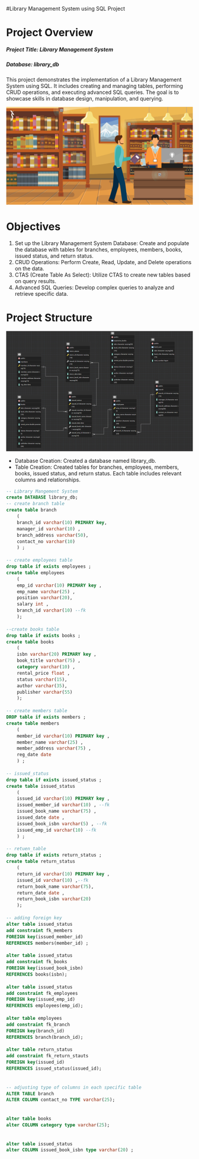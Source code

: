 #Library Management System using SQL Project
# Project Overview
##### Project Title: Library Management System
##### Database: library_db 

This project demonstrates the implementation of a Library Management System using SQL. It includes creating and managing tables, performing CRUD operations, and executing advanced SQL queries. The goal is to showcase skills in database design, manipulation, and querying.

![](https://github.com/mina407/Library_Sql_Project/blob/main/library.jpg)
 # Objectives
 
1. Set up the Library Management System Database: Create and populate the database with tables for branches, employees, members, books, issued status, and return status.
2. CRUD Operations: Perform Create, Read, Update, and Delete operations on the data.
3. CTAS (Create Table As Select): Utilize CTAS to create new tables based on query results.
4. Advanced SQL Queries: Develop complex queries to analyze and retrieve specific data.

# Project Structure
![](https://github.com/mina407/Library_Sql_Project/blob/main/Schema.png)

* Database Creation: Created a database named library_db.
* Table Creation: Created tables for branches, employees, members, books, issued status, and return status. Each table includes relevant columns and relationships.

```sql
-- Library Mangement System 
create DATABASE library_db;
-- create branch table
create table branch 
	(
	branch_id varchar(10) PRIMARY key,
	manager_id varchar(10) , 
	branch_address varchar(50),
	contact_no varchar(10)
	) ;

-- create employees table 
drop table if exists employees ;
create table employees 
	(
	emp_id varchar(10) PRIMARY key , 
	emp_name varchar(25) ,
	position varchar(20),
	salary int ,
	branch_id varchar(10) --fk
	);

--create books table 
drop table if exists books ;
create table books 
	(
	isbn varchar(20) PRIMARY key , 
	book_title varchar(75) ,
	category varchar(10) ,
	rental_price float ,
	status varchar(15),
	author varchar(35),
	publisher varchar(55)
	);

-- create members table 
DROP table if exists members ;
create table members 
	(
	member_id varchar(10) PRIMARY key ,
	member_name varchar(25) ,
	member_address varchar(75) , 
	reg_date date 
	) ; 

-- issued_status 
drop table if exists issued_status ;
create table issued_status 
	(
	issued_id varchar(10) PRIMARY key ,
	issued_member_id varchar(10) , --fk
	issued_book_name varchar(75) ,
	issued_date date ,
	issued_book_isbn varchar(5) , --fk
	issued_emp_id varchar(10) --fk
	) ;

-- retuen_table
drop table if exists return_status ;
create table return_status 
	(
	return_id varchar(10) PRIMARY key ,
	issued_id varchar(10) ,--fk
	return_book_name varchar(75),
	return_date	date ,
	return_book_isbn varchar(20)
	);

-- adding foreign key	
alter table issued_status
add constraint fk_members
FOREIGN key(issued_member_id)
REFERENCES members(member_id) ;

alter table issued_status
add constraint fk_books
FOREIGN key(issued_book_isbn)
REFERENCES books(isbn);

alter table issued_status
add constraint fk_employees
FOREIGN key(issued_emp_id)
REFERENCES employees(emp_id);

alter table employees
add constraint fk_branch
FOREIGN key(branch_id)
REFERENCES branch(branch_id);

alter table return_status
add constraint fk_return_stauts
FOREIGN key(issued_id)
REFERENCES issued_status(issued_id);


-- adjusting type of columns in each specific table
ALTER TABLE branch 
ALTER COLUMN contact_no TYPE varchar(25);


alter table books
alter COLUMN category type varchar(25);


alter table issued_status
alter COLUMN issued_book_isbn type varchar(20) ;
```

